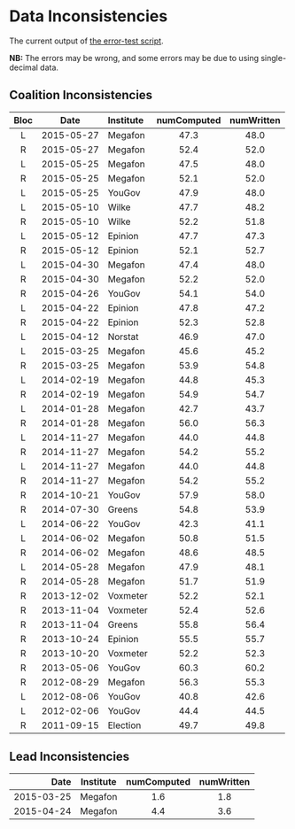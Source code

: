 Data Inconsistencies
====================
The current output of [the error-test script][tests].

**NB:** The errors may be wrong, and some errors may be due to using single-decimal data.

Coalition Inconsistencies
-------------------------

Bloc | Date       | Institute | numComputed | numWritten
:---:|:----------:|:----------|:-----------:|:---------:
 L   | 2015-05-27 | Megafon   | 47.3 | 48.0
 R   | 2015-05-27 | Megafon   | 52.4 | 52.0
 L   | 2015-05-25 | Megafon   | 47.5 | 48.0
 R   | 2015-05-25 | Megafon   | 52.1 | 52.0
 L   | 2015-05-25 | YouGov    | 47.9 | 48.0
 L   | 2015-05-10 | Wilke     | 47.7 | 48.2
 R   | 2015-05-10 | Wilke     | 52.2 | 51.8
 L   | 2015-05-12 | Epinion   | 47.7 | 47.3
 R   | 2015-05-12 | Epinion   | 52.1 | 52.7
 L   | 2015-04-30 | Megafon   | 47.4 | 48.0
 R   | 2015-04-30 | Megafon   | 52.2 | 52.0
 R   | 2015-04-26 | YouGov    | 54.1 | 54.0
 L   | 2015-04-22 | Epinion   | 47.8 | 47.2
 R   | 2015-04-22 | Epinion   | 52.3 | 52.8
 L   | 2015-04-12 | Norstat   | 46.9 | 47.0
 L   | 2015-03-25 | Megafon   | 45.6 | 45.2
 R   | 2015-03-25 | Megafon   | 53.9 | 54.8
 L   | 2014-02-19 | Megafon   | 44.8 | 45.3
 R   | 2014-02-19 | Megafon   | 54.9 | 54.7
 L   | 2014-01-28 | Megafon   | 42.7 | 43.7
 R   | 2014-01-28 | Megafon   | 56.0 | 56.3
 L   | 2014-11-27 | Megafon   | 44.0 | 44.8
 R   | 2014-11-27 | Megafon   | 54.2 | 55.2
 L   | 2014-11-27 | Megafon   | 44.0 | 44.8
 R   | 2014-11-27 | Megafon   | 54.2 | 55.2
 R   | 2014-10-21 | YouGov    | 57.9 | 58.0
 R   | 2014-07-30 | Greens    | 54.8 | 53.9
 L   | 2014-06-22 | YouGov    | 42.3 | 41.1
 L   | 2014-06-02 | Megafon   | 50.8 | 51.5
 R   | 2014-06-02 | Megafon   | 48.6 | 48.5
 L   | 2014-05-28 | Megafon   | 47.9 | 48.1
 R   | 2014-05-28 | Megafon   | 51.7 | 51.9
 R   | 2013-12-02 | Voxmeter  | 52.2 | 52.1
 R   | 2013-11-04 | Voxmeter  | 52.4 | 52.6
 R   | 2013-11-04 | Greens    | 55.8 | 56.4
 R   | 2013-10-24 | Epinion   | 55.5 | 55.7
 R   | 2013-10-20 | Voxmeter  | 52.2 | 52.3
 R   | 2013-05-06 | YouGov    | 60.3 | 60.2
 R   | 2012-08-29 | Megafon   | 56.3 | 55.3
 L   | 2012-08-06 | YouGov    | 40.8 | 42.6
 L   | 2012-02-06 | YouGov    | 44.4 | 44.5
 R   | 2011-09-15 | Election  | 49.7 | 49.8

Lead Inconsistencies
--------------------

Date        | Institute | numComputed | numWritten
-----------:|-----------|:-----------:|:---------:
 2015-03-25 | Megafon   | 1.6         | 1.8
 2015-04-24 | Megafon   | 4.4         | 3.6


[tests]: https://github.com/ndarville/danish-polls/tree/master/_tests
